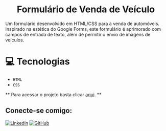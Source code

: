 <h1 align="center"> Formulário de Venda de Veículo </h1>

Um formulário desenvolvido em HTML/CSS para a venda de automóveis. Inspirado na estética do Google Forms, este formulário é aprimorado com campos de entrada de texto, além de permitir o envio de imagens de veículos.

# :computer: Tecnologias 

- ``HTML``
- ``CSS``

** Para acessar o projeto basta clicar <a href="https://formulario-sigma.vercel.app/">aqui</a>. **

## Conecte-se comigo:

[![Linkedin](https://img.shields.io/badge/LinkedIn-0077B5?style=for-the-badge&logo=linkedin&logoColor=white)](https://www.linkedin.com/in/felipe-borges7/)
[![GitHub](https://img.shields.io/badge/GitHub-100000?style=for-the-badge&logo=github&logoColor=white)](https://github.com/Felipebrgs)
